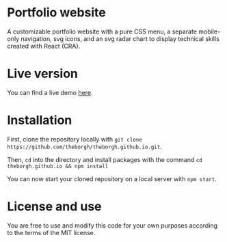 # Portfolio website

A customizable portfolio website with a pure CSS menu, a separate mobile-only navigation, svg icons, and an svg radar chart to display technical skills created with React (CRA).

# Live version

You can find a live demo [here](https://theborgh.dev/).

# Installation

First, clone the repository locally with `git clone https://github.com/theborgh/theborgh.github.io.git`.

Then, `cd` into the directory and install packages with the command `cd theborgh.github.io && npm install`

You can now start your cloned repository on a local server with `npm start`.

# License and use

You are free to use and modify this code for your own purposes according to the terms of the MIT license.
